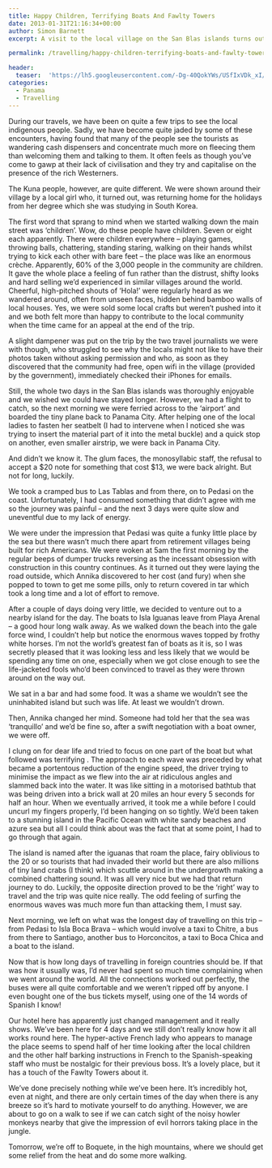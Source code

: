```yaml
---
title: Happy Children, Terrifying Boats And Fawlty Towers
date: 2013-01-31T21:16:34+00:00
author: Simon Barnett
excerpt: A visit to the local village on the San Blas islands turns out to be surprisingly good. Then we travelled to Pedasi where I am forced to endure the most frightening boat trip of my life before moving on to a hotel run by an insane French woman on Boca Chica.

permalink: /travelling/happy-children-terrifying-boats-and-fawlty-towers-2/

header:
  teaser:  'https://lh5.googleusercontent.com/-Dg-40QokYWs/USfIxVDk_xI/AAAAAAAAAX8/Sq6MlFhhkz8/s640/Isla%2520Iguanas-3.jpg'
categories:
  - Panama
  - Travelling
---
```

During our travels, we have been on quite a few trips to see the local indigenous people. Sadly, we have become quite jaded by some of these encounters, having found that many of the people see the tourists as wandering cash dispensers and concentrate much more on fleecing them than welcoming them and talking to them. It often feels as though you&#8217;ve come to gawp at their lack of civilisation and they try and capitalise on the presence of the rich Westerners.

The Kuna people, however, are quite different. We were shown around their village by a local girl who, it turned out, was returning home for the holidays from her degree which she was studying in South Korea.

The first word that sprang to mind when we started walking down the main street was &#8216;children&#8217;. Wow, do these people have children. Seven or eight each apparently. There were children everywhere &#8211; playing games, throwing balls, chattering, standing staring, walking on their hands whilst trying to kick each other with bare feet &#8211; the place was like an enormous crèche. Apparently, 60% of the 3,000 people in the community are children. It gave the whole place a feeling of fun rather than the distrust, shifty looks and hard selling we&#8217;d experienced in similar villages around the world. Cheerful, high-pitched shouts of &#8216;Hola!&#8217; were regularly heard as we wandered around, often from unseen faces, hidden behind bamboo walls of local houses. Yes, we were sold some local crafts but weren&#8217;t pushed into it and we both felt more than happy to contribute to the local community when the time came for an appeal at the end of the trip.

A slight dampener was put on the trip by the two travel journalists we were with though, who struggled to see why the locals might not like to have their photos taken without asking permission and who, as soon as they discovered that the community had free, open wifi in the village (provided by the government), immediately checked their iPhones for emails.

Still, the whole two days in the San Blas islands was thoroughly enjoyable and we wished we could have stayed longer. However, we had a flight to catch, so the next morning we were ferried across to the &#8216;airport&#8217; and boarded the tiny plane back to Panama City. After helping one of the local ladies to fasten her seatbelt (I had to intervene when I noticed she was trying to insert the material part of it into the metal buckle) and a quick stop on another, even smaller airstrip, we were back in Panama City.

And didn&#8217;t we know it. The glum faces, the monosyllabic staff, the refusal to accept a $20 note for something that cost $13, we were back alright. But not for long, luckily.

We took a cramped bus to Las Tablas and from there, on to Pedasi on the coast. Unfortunately, I had consumed something that didn&#8217;t agree with me so the journey was painful &#8211; and the next 3 days were quite slow and uneventful due to my lack of energy.

We were under the impression that Pedasi was quite a funky little place by the sea but there wasn&#8217;t much there apart from retirement villages being built for rich Americans. We were woken at 5am the first morning by the regular beeps of dumper trucks reversing as the incessant obsession with construction in this country continues. As it turned out they were laying the road outside, which Annika discovered to her cost (and fury) when she popped to town to get me some pills, only to return covered in tar which took a long time and a lot of effort to remove.

After a couple of days doing very little, we decided to venture out to a nearby island for the day. The boats to Isla Iguanas leave from Playa Arenal &#8211; a good hour long walk away. As we walked down the beach into the gale force wind, I couldn&#8217;t help but notice the enormous waves topped by frothy white horses. I&#8217;m not the world&#8217;s greatest fan of boats as it is, so I was secretly pleased that it was looking less and less likely that we would be spending any time on one, especially when we got close enough to see the life-jacketed fools who&#8217;d been convinced to travel as they were thrown around on the way out.

We sat in a bar and had some food. It was a shame we wouldn&#8217;t see the uninhabited island but such was life. At least we wouldn&#8217;t drown.

Then, Annika changed her mind. Someone had told her that the sea was &#8216;tranquillo&#8217; and we&#8217;d be fine so, after a swift negotiation with a boat owner, we were off.

I clung on for dear life and tried to focus on one part of the boat but what followed was terrifying . The approach to each wave was preceded by what became a portentous reduction of the engine speed, the driver trying to minimise the impact as we flew into the air at ridiculous angles and slammed back into the water. It was like sitting in a motorised bathtub that was being driven into a brick wall at 20 miles an hour every 5 seconds for half an hour. When we eventually arrived, it took me a while before I could uncurl my fingers properly, I&#8217;d been hanging on so tightly. We&#8217;d been taken to a stunning island in the Pacific Ocean with white sandy beaches and azure sea but all I could think about was the fact that at some point, I had to go through that again.

The island is named after the iguanas that roam the place, fairy oblivious to the 20 or so tourists that had invaded their world but there are also millions of tiny land crabs (I think) which scuttle around in the undergrowth making a combined chattering sound. It was all very nice but we had that return journey to do. Luckily, the opposite direction proved to be the &#8216;right&#8217; way to travel and the trip was quite nice really. The odd feeling of surfing the enormous waves was much more fun than attacking them, I must say.

Next morning, we left on what was the longest day of travelling on this trip &#8211; from Pedasi to Isla Boca Brava &#8211; which would involve a taxi to Chitre, a bus from there to Santiago, another bus to Horconcitos, a taxi to Boca Chica and a boat to the island.

Now that is how long days of travelling in foreign countries should be. If that was how it usually was, I&#8217;d never had spent so much time complaining when we went around the world. All the connections worked out perfectly, the buses were all quite comfortable and we weren&#8217;t ripped off by anyone. I even bought one of the bus tickets myself, using one of the 14 words of Spanish I know!

Our hotel here has apparently just changed management and it really shows. We&#8217;ve been here for 4 days and we still don&#8217;t really know how it all works round here. The hyper-active French lady who appears to manage the place seems to spend half of her time looking after the local children and the other half barking instructions in French to the Spanish-speaking staff who must be nostalgic for their previous boss. It&#8217;s a lovely place, but it has a touch of the Fawlty Towers about it.

We&#8217;ve done precisely nothing while we&#8217;ve been here. It&#8217;s incredibly hot, even at night, and there are only certain times of the day when there is any breeze so it&#8217;s hard to motivate yourself to do anything. However, we are about to go on a walk to see if we can catch sight of the noisy howler monkeys nearby that give the impression of evil horrors taking place in the jungle.

Tomorrow, we&#8217;re off to Boquete, in the high mountains, where we should get some relief from the heat and do some more walking.
